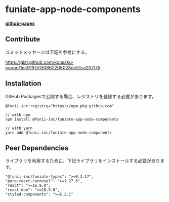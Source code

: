 # funiate-app-node-components

**[github-pages](https://funii-inc.github.io/funiate-app-node-components/)**

## Contribute

コミットメッセージは下記を参考にする。

https://gist.github.com/kousaku-maron/1ec9197e130862208028dc51ca207f75

## Installation

GitHub Packagesで公開する場合、レジストリを登録する必要があります。

```
@funii-inc:registry="https://npm.pkg.github.com"
```

```
// with npm
npm install @funii-inc/funiate-app-node-components

// with yarn
yarn add @funii-inc/funiate-app-node-components
```

## Peer Dependencies

ライブラリを利用するために、下記ライブラリをインストールする必要があります。

```
"@funii-inc/funiate-types": ">=0.3.17",
"pure-react-carousel": ">=1.27.6",
"react": ">=16.9.0",
"react-dom": ">=16.9.0",
"styled-components": ">=5.2.1"
```

